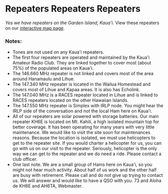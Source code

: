 # Repeaters Repeaters Repeaters

_Yes we have repeaters on the Garden Island, Kaua'i._ View these
repeaters on our <a href="{{relative to 'map.html'}}">
interactive map page</a>.

### Notes:
* Tones are not used on any Kaua'i repeaters.
* The first four repeaters are operated and maintained by the Kaua'i
  Amateur Radio Club. They are linked together to cover most (about
  75%) of the populated areas on Kaua'i.
* The 146.660 MHz repeater is not linked and covers most of the area
  around Hanamaulu and Lihue.
* The 147.340 MHz repeater is located in the Wailua Homestead and
  covers most of Lihue and Kapaa areas.  It is also has Echolink.
* The 147.040 MHz is a RACES repeater located in Lihue and is linked
  to RACES repeaters located on the other Hawaiian Islands.
* The 147.550 MHz repeater is Simplex with IRLP node.  You might hear
  the IRLP side of the conversation and not the local Ham here on
  Kaua'i.
* All of our repeaters are solar powered with storage batteries. Our
  main repeater KH6E is located on Mt. Kahili, a high isolated
  mountain top for better coverage.  It has been operating for many
  years with very little maintenance.  We would like to visit the site
  soon for maintenances reasons.  Because the location is isolated, we
  must use helicopters to get to the repeater site.  If you would
  charter a helicopter for us, you can go with us on our visit to the
  repeater.  Seriously, helicopter is the only way we can get to the
  repeater and we do need a ride. Please contact a club officer.
* One last note.  We are a small group of Hams here on Kaua'i, so you
  might not hear much activity.  About half of us work and the other
  half are busy with retirement.  Please call and do not give up
  trying to contact us.  We will answer and would like to have a QSO
  with you.
73 and Aloha de KH6E and AH6TA, Webmaster.
